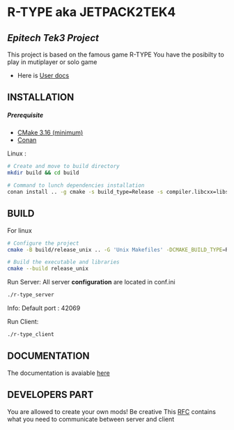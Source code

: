 # R-TYPE aka JETPACK2TEK4
## _Epitech Tek3 Project_

This project is based on the famous game R-TYPE
You have the posibilty to play in mutiplayer or solo game

- Here is [User docs](https://rare-distance-b4b.notion.site/R-TYPE-JETPACK2TEK4-849b6649780441c988a669b03cef8358)

##

## INSTALLATION

##### Prerequisite
 - [CMake 3.16 (minimum)](https://cgold.readthedocs.io/en/latest/first-step/installation.html)
- [Conan](https://conan.io/downloads.html)

Linux :
```sh
# Create and move to build directory
mkdir build && cd build

# Command to lunch dependencies installation
conan install .. -g cmake -s build_type=Release -s compiler.libcxx=libstdc++11 --build=missing -c tools.system.package_manager:sudo=True -c tools.system.package_manager:mode=install && cmake .. -G "Unix Makefiles" -DCMAKE_BUILD_TYPE=Release
```

## BUILD

For linux
```sh
# Configure the project
cmake -B build/release_unix .. -G 'Unix Makefiles' -DCMAKE_BUILD_TYPE=Release

# Build the executable and libraries
cmake --build release_unix
```

Run Server:
All server **configuration** are located in conf.ini
```sh
./r-type_server
```
Info:
Default port : 42069

Run Client:
```sh
./r-type_client
```
## DOCUMENTATION

The documentation is avaiable [here](https://francoisbaudouin.github.io/jetpack2Tek4/)

## DEVELOPERS PART
You are allowed to create your own mods! Be creative
This [RFC]() contains what you need to communicate between server and client
